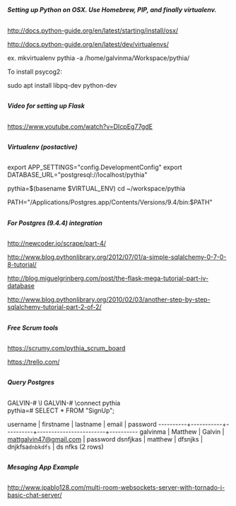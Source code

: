 ##
##### Setting up Python on OSX. Use Homebrew, PIP, and finally virtualenv. ######
##

http://docs.python-guide.org/en/latest/starting/install/osx/ 

http://docs.python-guide.org/en/latest/dev/virtualenvs/

ex. mkvirtualenv pythia -a /home/galvinma/Workspace/pythia/

To install psycog2:

sudo apt install libpq-dev python-dev

##
##### Video for setting up Flask ######
##
https://www.youtube.com/watch?v=DIcpEg77gdE



##
##### Virtualenv (postactive) #####
##


export APP_SETTINGS="config.DevelopmentConfig"
export DATABASE_URL="postgresql://localhost/pythia"

pythia=$(basename $VIRTUAL_ENV)
cd ~/workspace/pythia

PATH="/Applications/Postgres.app/Contents/Versions/9.4/bin:$PATH"



##
##### For Postgres (9.4.4) integration #####
##

http://newcoder.io/scrape/part-4/  

http://www.blog.pythonlibrary.org/2012/07/01/a-simple-sqlalchemy-0-7-0-8-tutorial/ 

http://blog.miguelgrinberg.com/post/the-flask-mega-tutorial-part-iv-database

http://www.blog.pythonlibrary.org/2010/02/03/another-step-by-step-sqlalchemy-tutorial-part-2-of-2/



##
##### Free Scrum tools #####
##
https://scrumy.com/pythia_scrum_board

https://trello.com/


## 
##### Query Postgres #####
##

GALVIN-# \l
GALVIN-# \connect pythia                 
pythia=# SELECT * FROM "SignUp";

 username | firstname | lastname |         email          | password 
----------+-----------+----------+------------------------+----------
 galvinma | Matthew   | Galvin   | mattgalvin47@gmail.com | password
 dsnfjkas | matthew   | dfsnjks  | dnjkfsa`dnbkdfs`       | ds nfks
(2 rows)



## 
##### Mesaging App Example #####
##

http://www.jpablo128.com/multi-room-websockets-server-with-tornado-i-basic-chat-server/